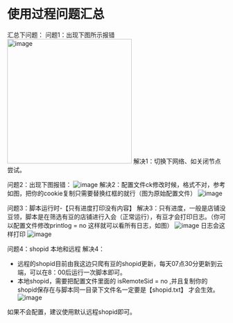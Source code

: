 # 使用过程问题汇总


汇总下问题：
问题1：出现下图所示报错
<img width="287" alt="image" src="https://user-images.githubusercontent.com/78124261/118395814-f22b7180-b67e-11eb-8bc6-dbf665a41a1c.png">
解决1：切换下网络、如关闭节点尝试。

问题2：出现下图报错：
![image](https://user-images.githubusercontent.com/78124261/118395829-0e2f1300-b67f-11eb-97e7-e4674bbd0a64.png)
解决2：配置文件ck修改时候，格式不对，参考如图，把你的cookie复制只需要替换红框的就行（图为原始配置文件）
![image](https://user-images.githubusercontent.com/78124261/118395838-171fe480-b67f-11eb-9605-62128c3b109f.png)

问题3：脚本运行时-【只有进度打印没有内容】
解决3：只有进度，一般是店铺没豆领，脚本是在筛选有豆的店铺进行入会（正常运行），有豆才会打印日志。（你可以配置文件修改printlog = no 这样就可以看所有日志，如图）
![image](https://user-images.githubusercontent.com/78124261/118395843-1edf8900-b67f-11eb-853a-8863dede1aa4.png)
日志会这样打印
![image](https://user-images.githubusercontent.com/78124261/118395857-30c12c00-b67f-11eb-84cd-e03c7ba9916d.png)

问题4：shopid 本地和远程
解决4：
 * 远程的shopid目前由我这边只爬有豆的shopid更新，每天07点30分更新到云端，可以在8：00后运行一次脚本即可。
 * 本地shopid，需要把配置文件里面的 isRemoteSid = no ,并且复制你的shopid保存在与脚本同一目录下文件名一定要是【shopid.txt】 才会生效。
![image](https://user-images.githubusercontent.com/78124261/118395869-3b7bc100-b67f-11eb-8b15-24b76f5d64a7.png)

如果不会配置，建议使用默认远程shopid即可。

